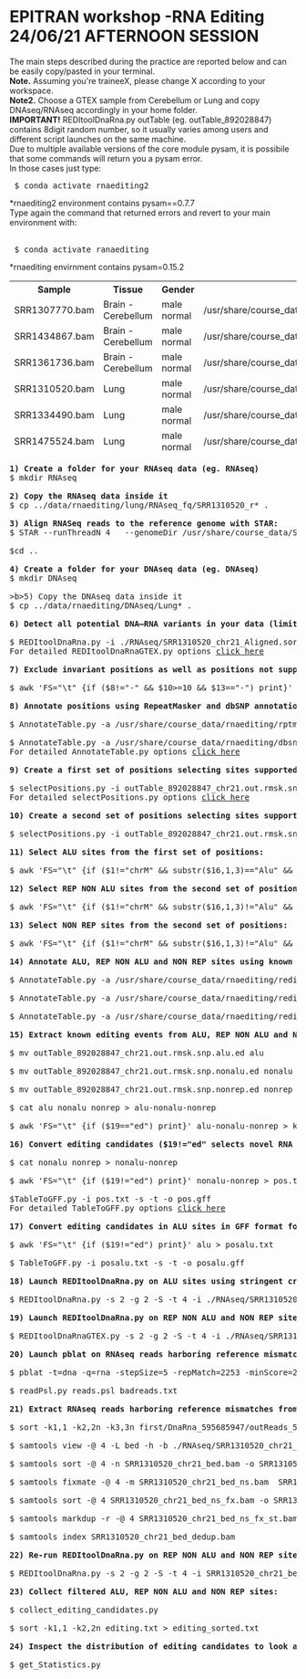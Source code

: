 # EPITRAN workshop -RNA Editing 24/06/21 AFTERNOON SESSION
<p> 
The main steps described during the practice are reported below and can be easily copy/pasted in your terminal.<br>
<b>Note.</b> Assuming you're traineeX, please change X according to your workspace.<br>
<b>Note2.</b> Choose a GTEX sample from Cerebellum or Lung and copy DNAseq/RNAseq accordingly in your home folder.<br>
<b>IMPORTANT!</b> REDItoolDnaRna.py outTable (eg. outTable_892028847) contains 8digit random number, so it usually varies among users and different script launches on the same machine.<br>
Due to multiple available versions of the core module pysam, it is possibile that some commands will return you a pysam error. <br>
In those cases just type:
<pre> $ conda activate rnaediting2 </pre>
*rnaediting2 environment contains pysam==0.7.7
<br>Type again the command that returned errors and revert to your main environment with: 
<br><br>
<pre> $ conda activate ranaediting </pre>
*rnaediting envirnment contains pysam=0.15.2
<table>
<thead>
<th>Sample</th>
<th>Tissue</th>
<th>Gender</th>
<th>Path</th>
<tr>
<td>SRR1307770.bam</td>
<td>Brain - Cerebellum</td>
<td>male normal</td> 
<td>/usr/share/course_data/rnaediting/cerebellum/RNAseq_fq</td>
</tr>
<tr>
<td>SRR1434867.bam</td>
<td>Brain - Cerebellum</td>
<td>male normal</td>
<td>/usr/share/course_data/rnaediting/cerebellum/RNAseq_fq</td>
</tr>
<tr>
<td>SRR1361736.bam</td>
<td>Brain - Cerebellum</td>
<td>male normal</td>
<td>/usr/share/course_data/rnaediting/cerebellum/RNAseq_fq</td>
</tr>
<tr>
<td>SRR1310520.bam</td>
<td>Lung</td>
<td>male normal</td>
<td>/usr/share/course_data/rnaediting/lung/RNAseq_fq</td>
</tr>
<tr>
<td>SRR1334490.bam</td>
<td>Lung</td>
<td>male normal</td>
<td>/usr/share/course_data/rnaediting/lung/RNAseq_fq</td>
</tr>
<tr>
<td>SRR1475524.bam</td>
<td>Lung</td>
<td>male normal</td>
<td>/usr/share/course_data/rnaediting/lung/RNAseq_fq</td>
</tr>
</thead>
</table>
</p>

<pre>
<b>1) Create a folder for your RNAseq data (eg. RNAseq)</b>
$ mkdir RNAseq

<b>2) Copy the RNAseq data inside it</b>
$ cp ../data/rnaediting/lung/RNAseq_fq/SRR1310520_r* .

<b>3) Align RNASeq reads to the reference genome with STAR:</b>
$ STAR --runThreadN 4   --genomeDir /usr/share/course_data/STAR_genome_index_ucsc/   --genomeLoad NoSharedMemory   --readFilesIn ./SRR1310520_r1.fastq.gz   ./SRR1310520_r2.fastq.gz  --readFilesCommand zcat  --outFileNamePrefix SRR1310520_chr21_   --outReadsUnmapped Fastx   --outSAMtype BAM   SortedByCoordinate      --outSAMstrandField intronMotif   --outSAMattributes All      --outFilterType BySJout   --outFilterMultimapNmax 1  --outFilterMismatchNmax 999   --outFilterMismatchNoverLmax 0.04   --alignIntronMin 20   --alignIntronMax 1000000  --alignMatesGapMax 1000000   --alignSJoverhangMin 8   --alignSJDBoverhangMin 1

$cd ..

<b>4) Create a folder for your DNAseq data (eg. DNAseq)</b>
$ mkdir DNAseq

>b>5) Copy the DNAseq data inside it</b>
$ cp ../data/rnaediting/DNAseq/Lung* .

<b>6) Detect all potential DNA–RNA variants in your data (limited to chromosome 21) using the REDItoolDnaRNA.py script:</b>

$ REDItoolDnaRna.py -i ./RNAseq/SRR1310520_chr21_Aligned.sortedByCoord.out.bam -j ./DNAseq/Lung_sorted.bam -o editing -f /usr/share/course_data/rnaediting/hg19ref/GRCh37.primary_assembly.genome.fa  -c1,1 -m30,255 -v1 -q30,30 -e -n0.0 -N0.0 -u -l -p -s2 -g2  -S -Y chr21:1-48129895
For detailed REDItoolDnaRnaGTEX.py options <a href="https://github.com/BioinfoUNIBA/REDItools/blob/master/README_1.md#reditooldnarna-py">click here</a>

<b>7) Exclude invariant positions as well as positions not supported by ≥10 WGS reads:</b>

$ awk 'FS="\t" {if ($8!="-" && $10>=10 && $13=="-") print}' editing/DnaRna_892028847/outTable_892028847 > outTable_892028847_chr21.out

<b>8) Annotate positions using RepeatMasker and dbSNP annotations:</b>

$ AnnotateTable.py -a /usr/share/course_data/rnaediting/rptmsk/rmsk_chr21.sorted.gtf.gz -n rmsk -i outTable_892028847_chr21.out -o outTable_892028847_chr21.out.rmsk -u

$ AnnotateTable.py -a /usr/share/course_data/rnaediting/dbsnp/snp151_chr21.sorted.gtf.gz -n snp151 -n snp151 -i outTable_892028847_chr21.out.rmsk -o outTable_892028847_chr21.out.rmsk.snp -u
For detailed AnnotateTable.py options <a href="https://github.com/BioinfoUNIBA/REDItools/blob/master/README_1.md#annotatetable-py">click here</a>

<b>9) Create a first set of positions selecting sites supported by at least five RNAseq reads and a single mismatch:</b>

$ selectPositions.py -i outTable_892028847_chr21.out.rmsk.snp -c 5 -v 1 -f 0.0 -o outTable_892028847_chr21.out.rmsk.snp.sel1
For detailed selectPositions.py options <a href="https://github.com/BioinfoUNIBA/REDItools/blob/master/README_1.md#selectpositions-py">click here</a>

<b>10) Create a second set of positions selecting sites supported by ≥10 RNAseq reads, three mismatches and minimum editing frequency of 0.1: </b>

$ selectPositions.py -i outTable_892028847_chr21.out.rmsk.snp -c 10 -v 3 -f 0.1  -o outTable_892028847_chr21.out.rmsk.snp.sel2

<b>11) Select ALU sites from the first set of positions:</b>

$ awk 'FS="\t" {if ($1!="chrM" && substr($16,1,3)=="Alu" && $17=="-" && $8!="-" && $10>=10 && $13=="-") print}' outTable_892028847_chr21.out.rmsk.snp.sel1 > outTable_892028847_chr21.out.rmsk.snp.alu

<b>12) Select REP NON ALU sites from the second set of positions, excluding sites in Simple repeats or Low complexity regions:</b>

$ awk 'FS="\t" {if ($1!="chrM" && substr($16,1,3)!="Alu" && $15!="-" && $15!="Simple_repeat" && $15!="Low_complexity" && $17=="-" && $8!="-" && $10>=10 && $14<=0.05 && $9>=0.1) print}' outTable_892028847_chr21.out.rmsk.snp.sel2 > outTable_892028847_chr21.out.rmsk.snp.nonalu

<b>13) Select NON REP sites from the second set of positions:</b>

$ awk 'FS="\t" {if ($1!="chrM" && substr($16,1,3)!="Alu" && $15=="-" && $17=="-" && $8!="-" && $10>=10 && $14<=0.05 && $9>=0.1) print}' outTable_892028847_chr21.out.rmsk.snp.sel2 > outTable_892028847_chr21.out.rmsk.snp.nonrep

<b>14) Annotate ALU, REP NON ALU and NON REP sites using known editing events from REDIportal:</b>

$ AnnotateTable.py -a /usr/share/course_data/rnaediting/rediportal/atlas.gtf.gz -n ed -k R  -c 1 -i outTable_892028847_chr21.out.rmsk.snp.alu -o outTable_892028847_chr21.out.rmsk.snp.alu.ed -u

$ AnnotateTable.py -a /usr/share/course_data/rnaediting/rediportal/atlas.gtf.gz -n ed -k R  -c 1 -i outTable_892028847_chr21.out.rmsk.snp.nonalu -o outTable_892028847_chr21.out.rmsk.snp.nonalu.ed -u

$ AnnotateTable.py -a /usr/share/course_data/rnaediting/rediportal/atlas.gtf.gz -n ed -k R  -c 1 -i outTable_892028847_chr21.out.rmsk.snp.nonrep -o outTable_892028847_chr21.out.rmsk.snp.nonrep.ed -u

<b>15) Extract known editing events from ALU, REP NON ALU and NON REP sites:</b>

$ mv outTable_892028847_chr21.out.rmsk.snp.alu.ed alu

$ mv outTable_892028847_chr21.out.rmsk.snp.nonalu.ed nonalu

$ mv outTable_892028847_chr21.out.rmsk.snp.nonrep.ed nonrep

$ cat alu nonalu nonrep > alu-nonalu-nonrep

$ awk 'FS="\t" {if ($19=="ed") print}' alu-nonalu-nonrep > knownEditing 

<b>16) Convert editing candidates ($19!="ed" selects novel RNA editing events.) in REP NON ALU and NON REP sites in GFF format for further filtering:</b>

$ cat nonalu nonrep > nonalu-nonrep

$ awk 'FS="\t" {if ($19!="ed") print}' nonalu-nonrep > pos.txt

$TableToGFF.py -i pos.txt -s -t -o pos.gff
For detailed TableToGFF.py options <a href="https://github.com/BioinfoUNIBA/REDItools/blob/master/README_1.md#tabletogff-py-new-in-version-1-0-3">click here</a>

<b>17) Convert editing candidates in ALU sites in GFF format for further filtering:</b>

$ awk 'FS="\t" {if ($19!="ed") print}' alu > posalu.txt

$ TableToGFF.py -i posalu.txt -s -t -o posalu.gff

<b>18) Launch REDItoolDnaRna.py on ALU sites using stringent criteria to recover potential editing candidates:</b>

$ REDItoolDnaRna.py -s 2 -g 2 -S -t 4 -i ./RNAseq/SRR1310520_chr21_Aligned.sortedByCoord.out.bam -f /usr/share/course_data/rnaediting/hg19ref/GRCh37.primary_assembly.genome.fa -c 5,5 -q 30,30 -m 255,255 -O 5,5 -p -u -a 11-6 -l -v 1 -n 0.0 -e -T posalu.sorted.gff.gz -w /usr/share/course_data/rnaediting/Gencode_annotation/gencode.v30lift37.chr21.splicesites.txt -k /usr/share/course_data/rnaediting/hg19ref/nochr -R -o firstalu

<b>19) Launch REDItoolDnaRna.py on REP NON ALU and NON REP sites using stringent criteria to recover RNAseq reads harboring reference mismatches:</b>

$ REDItoolDnaRnaGTEX.py -s 2 -g 2 -S -t 4 -i ./RNAseq/SRR1310520_chr21_Aligned.sortedByCoord.out.bam -f /usr/share/course_data/rnaediting/hg19ref/GRCh37.primary_assembly.genome.fa -c 10,10 -q 30,30 -m 255,255 -O 5,5 -p -u -a 11-6 -l -v 3 -n 0.1 -e -T pos.sorted.gff.gz -w /usr/share/course_data/rnaediting/Gencode_annotation/gencode.v30lift37.chr21.splicesites.txt -k /usr/share/course_data/rnaediting/hg19ref/nochr --reads -R --addP -o first

<b>20) Launch pblat on RNAseq reads harboring reference mismatches from previous step and select multimapping reads:</b>

$ pblat -t=dna -q=rna -stepSize=5 -repMatch=2253 -minScore=20 -minIdentity=0 /usr/share/course_data/rnaediting/hg19ref/GRCh37.primary_assembly.genome.fa first/DnaRna_304977045/outReads_304977045 reads.psl

$ readPsl.py reads.psl badreads.txt

<b>21) Extract RNAseq reads harboring reference mismatches from Step 19 and remove duplicates:</b>
  
$ sort -k1,1 -k2,2n -k3,3n first/DnaRna_595685947/outReads_595685947 | mergeBed > bed 

$ samtools view -@ 4 -L bed -h -b ./RNAseq/SRR1310520_chr21_Aligned.sortedByCoord.out.bam > SRR1310520_chr21_bed.bam

$ samtools sort -@ 4 -n SRR1310520_chr21_bed.bam -o SRR1310520_chr21_bed_ns.bam 

$ samtools fixmate -@ 4 -m SRR1310520_chr21_bed_ns.bam  SRR1310520_chr21_bed_ns_fx.bam 

$ samtools sort -@ 4 SRR1310520_chr21_bed_ns_fx.bam -o SRR1310520_chr21_bed_ns_fx_st.bam

$ samtools markdup -r -@ 4 SRR1310520_chr21_bed_ns_fx_st.bam SRR1310520_chr21_bed_dedup.bam

$ samtools index SRR1310520_chr21_bed_dedup.bam

<b>22) Re-run REDItoolDnaRna.py on REP NON ALU and NON REP sites using stringent criteria, deduplicated reads and mis-mapping info:</b>

$ REDItoolDnaRna.py -s 2 -g 2 -S -t 4 -i SRR1310520_chr21_bed_dedup.bam -f /usr/share/course_data/rnaediting/hg19ref/GRCh37.primary_assembly.genome.fa -c 10,10 -q 30,30 -m 255,255 -O 5,5 -p -u -a 11-6 -l -v 3 -n 0.1 -e -T pos.sorted.gff.gz -w /usr/share/course_data/rnaediting/Gencode_annotation/gencode.v30lift37.chr21.splicesites.txt -R -k /usr/share/course_data/rnaediting/hg19ref/nochr -b badreads.txt --rmIndels -o second
  
<b>23) Collect filtered ALU, REP NON ALU and NON REP sites:</b>

$ collect_editing_candidates.py

$ sort -k1,1 -k2,2n editing.txt > editing_sorted.txt

<b>24) Inspect the distribution of editing candidates to look at A-to-I enrichment: </b>

$ get_Statistics.py
  
